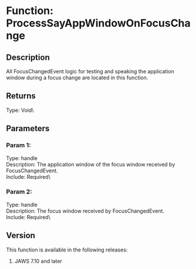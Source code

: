# Function: ProcessSayAppWindowOnFocusChange

## Description

All FocusChangedEvent logic for testing and speaking the application
window during a focus change are located in this function.

## Returns

Type: Void\

## Parameters

### Param 1:

Type: handle\
Description: The application window of the focus window received by
FocusChangedEvent.\
Include: Required\

### Param 2:

Type: handle\
Description: The focus window received by FocusChangedEvent.\
Include: Required\

## Version

This function is available in the following releases:

1.  JAWS 7.10 and later
